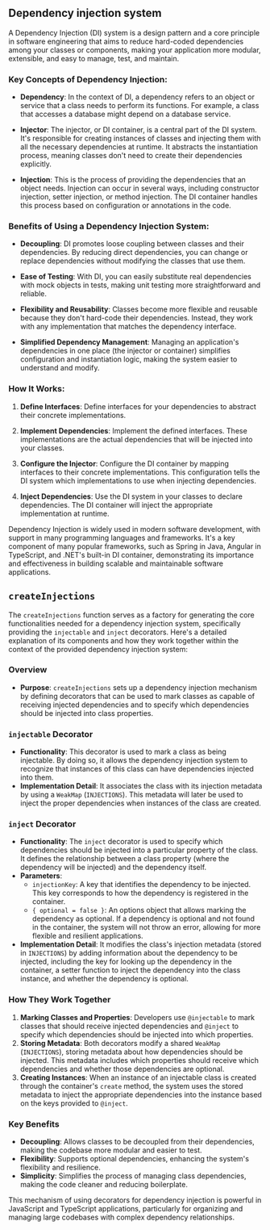 ## Dependency injection system

A Dependency Injection (DI) system is a design pattern and a core principle in software engineering that aims to reduce hard-coded dependencies among your classes or components, making your application more modular, extensible, and easy to manage, test, and maintain.

### Key Concepts of Dependency Injection:

- **Dependency**: In the context of DI, a dependency refers to an object or service that a class needs to perform its functions. For example, a class that accesses a database might depend on a database service.

- **Injector**: The injector, or DI container, is a central part of the DI system. It's responsible for creating instances of classes and injecting them with all the necessary dependencies at runtime. It abstracts the instantiation process, meaning classes don't need to create their dependencies explicitly.

- **Injection**: This is the process of providing the dependencies that an object needs. Injection can occur in several ways, including constructor injection, setter injection, or method injection. The DI container handles this process based on configuration or annotations in the code.

### Benefits of Using a Dependency Injection System:

- **Decoupling**: DI promotes loose coupling between classes and their dependencies. By reducing direct dependencies, you can change or replace dependencies without modifying the classes that use them.

- **Ease of Testing**: With DI, you can easily substitute real dependencies with mock objects in tests, making unit testing more straightforward and reliable.

- **Flexibility and Reusability**: Classes become more flexible and reusable because they don't hard-code their dependencies. Instead, they work with any implementation that matches the dependency interface.

- **Simplified Dependency Management**: Managing an application's dependencies in one place (the injector or container) simplifies configuration and instantiation logic, making the system easier to understand and modify.

### How It Works:

1. **Define Interfaces**: Define interfaces for your dependencies to abstract their concrete implementations.

2. **Implement Dependencies**: Implement the defined interfaces. These implementations are the actual dependencies that will be injected into your classes.

3. **Configure the Injector**: Configure the DI container by mapping interfaces to their concrete implementations. This configuration tells the DI system which implementations to use when injecting dependencies.

4. **Inject Dependencies**: Use the DI system in your classes to declare dependencies. The DI container will inject the appropriate implementation at runtime.

Dependency Injection is widely used in modern software development, with support in many programming languages and frameworks. It's a key component of many popular frameworks, such as Spring in Java, Angular in TypeScript, and .NET's built-in DI container, demonstrating its importance and effectiveness in building scalable and maintainable software applications.

## `createInjections`

The `createInjections` function serves as a factory for generating the core functionalities needed for a dependency injection system, specifically providing the `injectable` and `inject` decorators. Here's a detailed explanation of its components and how they work together within the context of the provided dependency injection system:

### Overview
- **Purpose**: `createInjections` sets up a dependency injection mechanism by defining decorators that can be used to mark classes as capable of receiving injected dependencies and to specify which dependencies should be injected into class properties.

### `injectable` Decorator
- **Functionality**: This decorator is used to mark a class as being injectable. By doing so, it allows the dependency injection system to recognize that instances of this class can have dependencies injected into them.
- **Implementation Detail**: It associates the class with its injection metadata by using a `WeakMap` (`INJECTIONS`). This metadata will later be used to inject the proper dependencies when instances of the class are created.

### `inject` Decorator
- **Functionality**: The `inject` decorator is used to specify which dependencies should be injected into a particular property of the class. It defines the relationship between a class property (where the dependency will be injected) and the dependency itself.
- **Parameters**:
    - `injectionKey`: A key that identifies the dependency to be injected. This key corresponds to how the dependency is registered in the container.
    - `{ optional = false }`: An options object that allows marking the dependency as optional. If a dependency is optional and not found in the container, the system will not throw an error, allowing for more flexible and resilient applications.
- **Implementation Detail**: It modifies the class's injection metadata (stored in `INJECTIONS`) by adding information about the dependency to be injected, including the key for looking up the dependency in the container, a setter function to inject the dependency into the class instance, and whether the dependency is optional.

### How They Work Together
1. **Marking Classes and Properties**: Developers use `@injectable` to mark classes that should receive injected dependencies and `@inject` to specify which dependencies should be injected into which properties.
2. **Storing Metadata**: Both decorators modify a shared `WeakMap` (`INJECTIONS`), storing metadata about how dependencies should be injected. This metadata includes which properties should receive which dependencies and whether those dependencies are optional.
3. **Creating Instances**: When an instance of an injectable class is created through the container's `create` method, the system uses the stored metadata to inject the appropriate dependencies into the instance based on the keys provided to `@inject`.

### Key Benefits
- **Decoupling**: Allows classes to be decoupled from their dependencies, making the codebase more modular and easier to test.
- **Flexibility**: Supports optional dependencies, enhancing the system's flexibility and resilience.
- **Simplicity**: Simplifies the process of managing class dependencies, making the code cleaner and reducing boilerplate.

This mechanism of using decorators for dependency injection is powerful in JavaScript and TypeScript applications, particularly for organizing and managing large codebases with complex dependency relationships.